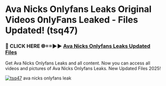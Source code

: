 # Ava Nicks Onlyfans Leaks Original Videos 0nlyFans Leaked - Files Updated! (tsq47)

<h3>🔴 CLICK HERE 🌐==►► <a href="https://tinyurl.com/ms9xzufz" rel="nofollow">Ava Nicks Onlyfans Leaks Updated Files</a></h3>

Get Ava Nicks Onlyfans Leaks and all content. Now you can access all videos and pictures of Ava Nicks Onlyfans Leaks. New Updated Files 2025!

[![tsq47](https://i.imgur.com/ppqm5kG.gif)](https://tinyurl.com/ms9xzufz)
ava nicks onlyfans leak